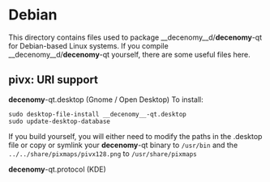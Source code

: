 
Debian
====================
This directory contains files used to package __decenomy__d/__decenomy__-qt
for Debian-based Linux systems. If you compile __decenomy__d/__decenomy__-qt yourself, there are some useful files here.

## pivx: URI support ##


__decenomy__-qt.desktop  (Gnome / Open Desktop)
To install:

	sudo desktop-file-install __decenomy__-qt.desktop
	sudo update-desktop-database

If you build yourself, you will either need to modify the paths in
the .desktop file or copy or symlink your __decenomy__-qt binary to `/usr/bin`
and the `../../share/pixmaps/pivx128.png` to `/usr/share/pixmaps`

__decenomy__-qt.protocol (KDE)

